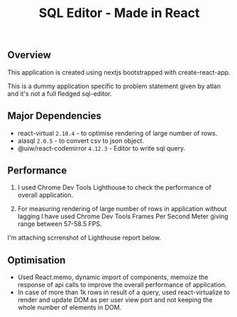 <h1 align="center">SQL Editor - Made in React</h1>
<br>

## Overview
This application is created using nextjs bootstrapped with create-react-app. 

This is a dummy application specific to problem statement given by atlan and it's not a full fledged sql-editor.

## Major Dependencies
- react-virtual ```2.10.4``` - to optimise rendering of large number of rows.
- alasql ```2.0.5``` - to convert csv to json object.
- @uiw/react-codemirror ```4.12.3``` - Editor to write sql query.

## Performance
1. I used Chrome Dev Tools Lighthouse to check the performance of overall application.

2. For measuring rendering of large number of rows in application without lagging I have used Chrome Dev Tools Frames Per Second Meter giving range between 57-58.5 FPS.

I'm attaching scrrenshot of Lighthouse report below.

## Optimisation
- Used React.memo, dynamic import of components, memoize the response of api calls to improve the overall performance of application.
- In case of more than 1k rows in result of a query, used react-virtualize to render and update DOM as per user view port and not keeping the whole number of elements in DOM.
